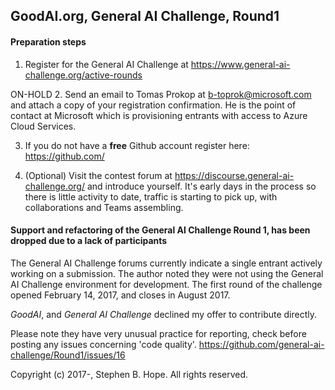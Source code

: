 ## GoodAI.org, General AI Challenge, Round1

#### Preparation steps

1. Register for the General AI Challenge at https://www.general-ai-challenge.org/active-rounds

ON-HOLD 2. Send an email to Tomas Prokop at b-toprok@microsoft.com and attach a copy of your registration confirmation. He is
the point of contact at Microsoft which is provisioning entrants with access to Azure Cloud Services.

3. If you do not have a **free** Github account register here: https://github.com/

4. (Optional) Visit the contest forum at https://discourse.general-ai-challenge.org/ and introduce yourself. It's early
days in the process so there is little activity to date, traffic is starting to pick up, with collaborations and Teams
assembling.

#### Support and refactoring of the General AI Challenge Round 1, has been dropped due to a lack of participants
The General AI Challenge forums currently indicate a single entrant actively working on a submission.
 The author noted they were not using the General AI Challenge environment for development.  The first round of the
 challenge opened February 14, 2017, and closes in August 2017.

_GoodAI_, and _General AI Challenge_ declined my offer to contribute directly.

Please note they have very unusual practice for reporting, check before posting any issues concerning 'code quality'.
https://github.com/general-ai-challenge/Round1/issues/16












 Copyright (c) 2017-, Stephen B. Hope. All rights reserved.
